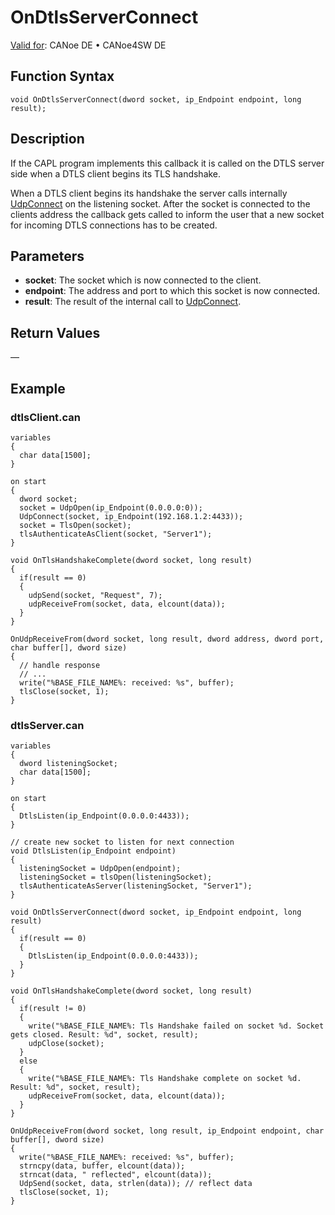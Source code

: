 # OnDtlsServerConnect

[Valid for](../../../Shared/FeatureAvailability.md): CANoe DE • CANoe4SW DE

## Function Syntax

```plaintext
void OnDtlsServerConnect(dword socket, ip_Endpoint endpoint, long result);
```

## Description

If the CAPL program implements this callback it is called on the DTLS server side when a DTLS client begins its TLS handshake.

When a DTLS client begins its handshake the server calls internally [UdpConnect](../../TCPIPAPI/Functions/CAPLfunctionUDPConnect.md) on the listening socket. After the socket is connected to the clients address the callback gets called to inform the user that a new socket for incoming DTLS connections has to be created.

## Parameters

- **socket**: The socket which is now connected to the client.
- **endpoint**: The address and port to which this socket is now connected.
- **result**: The result of the internal call to [UdpConnect](../../TCPIPAPI/Functions/CAPLfunctionUDPConnect.md).

## Return Values

—

## Example

### dtlsClient.can

```plaintext
variables
{
  char data[1500];
}

on start
{
  dword socket;
  socket = UdpOpen(ip_Endpoint(0.0.0.0:0));
  UdpConnect(socket, ip_Endpoint(192.168.1.2:4433));
  socket = TlsOpen(socket);
  tlsAuthenticateAsClient(socket, "Server1");
}

void OnTlsHandshakeComplete(dword socket, long result)
{
  if(result == 0)
  {
    udpSend(socket, "Request", 7);
    udpReceiveFrom(socket, data, elcount(data));
  }
}

OnUdpReceiveFrom(dword socket, long result, dword address, dword port, char buffer[], dword size)
{
  // handle response
  // ...
  write("%BASE_FILE_NAME%: received: %s", buffer);
  tlsClose(socket, 1);
}
```

### dtlsServer.can

```plaintext
variables
{
  dword listeningSocket;
  char data[1500];
}

on start
{
  DtlsListen(ip_Endpoint(0.0.0.0:4433));
}

// create new socket to listen for next connection
void DtlsListen(ip_Endpoint endpoint)
{
  listeningSocket = UdpOpen(endpoint);
  listeningSocket = tlsOpen(listeningSocket);
  tlsAuthenticateAsServer(listeningSocket, "Server1");
}

void OnDtlsServerConnect(dword socket, ip_Endpoint endpoint, long result)
{
  if(result == 0)
  {
    DtlsListen(ip_Endpoint(0.0.0.0:4433));
  }
}

void OnTlsHandshakeComplete(dword socket, long result)
{
  if(result != 0)
  {
    write("%BASE_FILE_NAME%: Tls Handshake failed on socket %d. Socket gets closed. Result: %d", socket, result);
    udpClose(socket);
  }
  else
  {
    write("%BASE_FILE_NAME%: Tls Handshake complete on socket %d. Result: %d", socket, result);
    udpReceiveFrom(socket, data, elcount(data));
  }
}

OnUdpReceiveFrom(dword socket, long result, ip_Endpoint endpoint, char buffer[], dword size)
{
  write("%BASE_FILE_NAME%: received: %s", buffer);
  strncpy(data, buffer, elcount(data));
  strncat(data, " reflected", elcount(data));
  UdpSend(socket, data, strlen(data)); // reflect data
  tlsClose(socket, 1);
}
```
